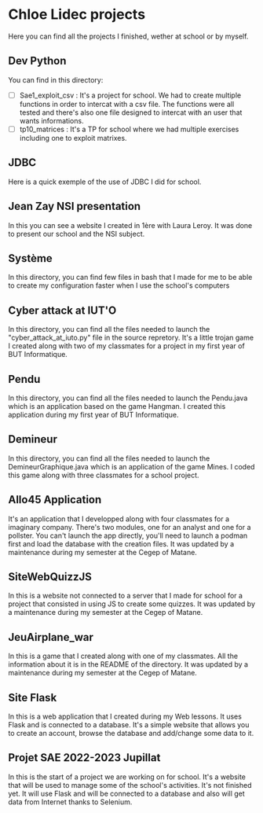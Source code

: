 # Chloe Lidec projects

Here you can find all the projects I finished, wether at school or by myself.

## Dev Python

You can find in this directory:

- [ ] Sae1_exploit_csv : It's a project for school. We had to create multiple functions in order to intercat with a csv file. The functions were all tested and there's also one file designed to intercat with an user that wants informations. 
- [ ] tp10_matrices : It's a TP for school where we had multiple exercises including one to exploit matrixes.

## JDBC

Here is a quick exemple of the use of JDBC I did for school.

## Jean Zay NSI presentation

In this you can see a website I created in 1ère with Laura Leroy. It was done to present our school and the NSI subject.


## Système

In this directory, you can find few files in bash that I made for me to be able to create my configuration faster when I use the school's computers

## Cyber attack at IUT'O

In this directory, you can find all the files needed to launch the "cyber_attack_at_iuto.py" file in the source repretory. It's a little trojan game I created along with two of my classmates for a project in my first year of BUT Informatique.

## Pendu

In this directory, you can find all the files needed to launch the Pendu.java which is an application based on the game Hangman. I created this application during
my first year of BUT Informatique.

## Demineur

In this directory, you can find all the files needed to launch the DemineurGraphique.java which is an application of the game Mines.
I coded this game along with three classmates for a school project.

## Allo45 Application

It's an application that I developped along with four classmates for a imaginary company. There's two modules, one for an analyst and one for a pollster. You can't launch the app directly, you'll need to launch a podman first and load the database with the creation files. 
It was updated by a maintenance during my semester at the Cegep of Matane.

## SiteWebQuizzJS

In this is a website not connected to a server that I made for school for a project that consisted in using JS to create some quizzes.
It was updated by a maintenance during my semester at the Cegep of Matane.

## JeuAirplane_war

In this is a game that I created along with one of my classmates. All the information about it is in the README of the directory.
It was updated by a maintenance during my semester at the Cegep of Matane.

## Site Flask

In this is a web application that I created during my Web lessons. It uses Flask and is connected to a database. It's a simple website that allows you to create an account, browse the database and add/change some data to it.

## Projet SAE 2022-2023 Jupillat

In this is the start of a project we are working on for school. It's a website that will be used to manage some of the school's activities. It's not finished yet. It will use Flask and will be connected to a database and also will get data from Internet thanks to Selenium. 
